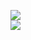 [![](https://img.shields.io/badge/Made%20With-Github%20Spray-lightgrey.svg?style=for-the-badge&logo=github)](https://github.com/Annihil/github-spray#5616)  
[![](https://i.imgur.com/2DrTn0Z.gif)](https://github.com/Annihil/github-spray)